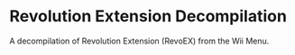 # Revolution Extension Decompilation
A decompilation of Revolution Extension (RevoEX) from the Wii Menu.


